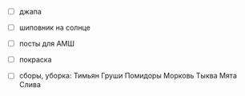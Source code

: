 - [ ] джапа
- [ ] шиповник на солнце
- [ ] посты для АМШ
- [ ] покраска
- [ ] сборы, уборка:
     Тимьян
     Груши
     Помидоры
     Морковь
     Тыква
     Мята
     Слива
     